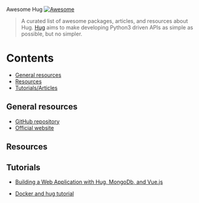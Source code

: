 Awesome Hug [![Awesome](https://cdn.rawgit.com/sindresorhus/awesome/d7305f38d29fed78fa85652e3a63e154dd8e8829/media/badge.svg)](https://github.com/sindresorhus/awesome)

> A curated list of awesome packages, articles, and resources about Hug.
> [Hug](https://github.com/timothycrosley/hug) aims to make developing Python3 driven APIs as simple as possible, but no simpler.

# Contents
- [General resources](#general-resources)
- [Resources](#resources)
- [Tutorials/Articles](#tutorials)

## General resources

- [GitHub repository](https://github.com/timothycrosley/hug)
- [Official website](http://www.hug.rest/)

## Resources


## Tutorials
- [Building a Web Application with Hug, MongoDb, and Vue.js](https://ffx01.github.io/jwdev/tutorials/building-web-app-hug-mongodb-vue/)

- [Docker and hug tutorial](https://github.com/j5awry/docker-hug-tutorial)